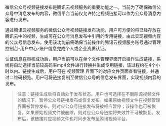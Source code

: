 微信公众号视频链接发布是腾讯云视频服务的重要功能之一。当前为了确保微信公众号中消息发布的内容，微信平台当前仅允许特定视频链接可以作为公众号消息内容进行发布。

通过腾讯云视频服务的微信公众号视频链接发布功能，用户可方便的将已经存放在腾讯云中的视频，生成可在公众号消息发布中引用的专用链接，由此实现视频内容的公众号信息发布。使用该功能前需确保当前操作的腾讯云视频服务账号通过管理控制台-用户中心-账户信息完成个人或企业资质认证。 

认证信息在审核成功后，用户当前可以在单个文件管理界面开启操作生成链接，系统将自动选择当前较高码率mp4文件进行转换并生成专用链接，该过程约在4个小时以内。链接生成后，用户可在 视频管理 界面下的对应文件页面查看链接，并通过二维码预览。用户可将链接复制至微信公众号的信息发布界面，实现视频内容的发布。

>注意：链接生成后将自动处于发布状态。用户也可选择在不删除源视频文件的情况下，暂停公众号链接发布或恢复发布。如果原始视频文件在视频管理界面被暂停发布，则对应公众号链接发布将被相应暂停；该操作也可被恢复。如果原始视频文件被删除，则对应公众号链接将失效并不可被恢复。发布后，该链接对应视频文件也将同步发布至腾讯视频平台。